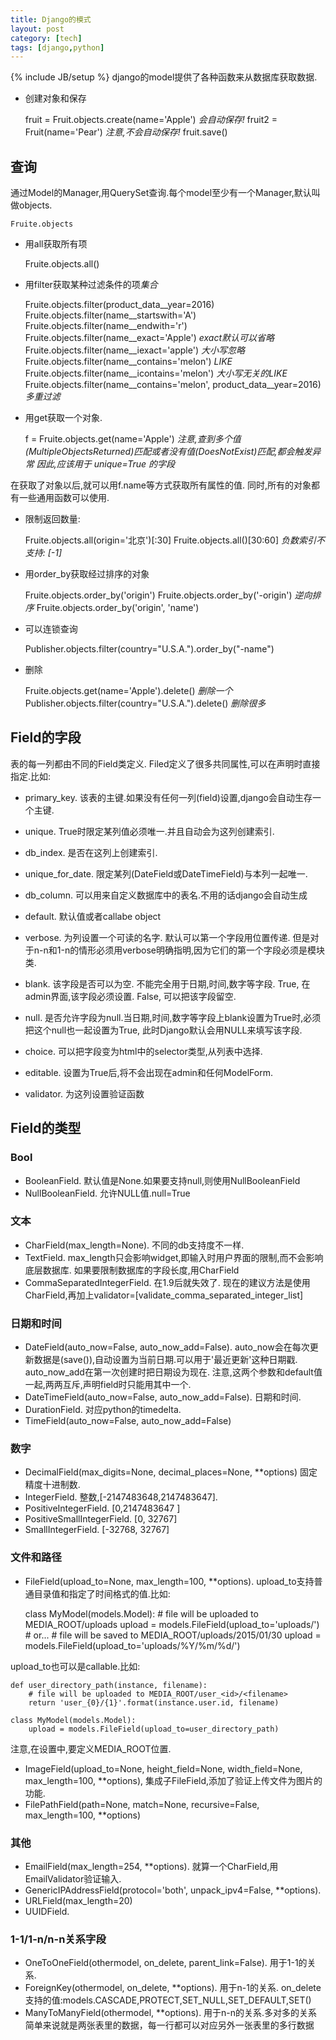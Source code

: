 ```yaml
---
title: Django的模式
layout: post
category: [tech]
tags: [django,python]
---
```

{% include JB/setup %}
django的model提供了各种函数来从数据库获取数据.  


+ 创建对象和保存

    fruit = Fruit.objects.create(name='Apple')
    _会自动保存!_
    fruit2 = Fruit(name='Pear')
    _注意,不会自动保存!_
    fruit.save()
    
## 查询
通过Model的Manager,用QuerySet查询.每个model至少有一个Manager,默认叫做objects.

    Fruite.objects

+ 用all获取所有项

    Fruite.objects.all()

+ 用filter获取某种过滤条件的项*集合*

    Fruite.objects.filter(product_data__year=2016)
    Fruite.objects.filter(name__startswith='A')
    Fruite.objects.filter(name__endwith='r')
    Fruite.objects.filter(name__exact='Apple')
    _exact默认可以省略_
    Fruite.objects.filter(name__iexact='apple')
    _大小写忽略_
    Fruite.objects.filter(name__contains='melon')
    _LIKE_
    Fruite.objects.filter(name__icontains='melon')
    _大小写无关的LIKE_
    Fruite.objects.filter(name__contains='melon', product_data__year=2016)
    _多重过滤_

+ 用get获取一个对象.

    f = Fruite.objects.get(name='Apple')
    _注意,查到多个值(MultipleObjectsReturned)匹配或者没有值(DoesNotExist)匹配,都会触发异常_
    _因此,应该用于 unique=True 的字段_

在获取了对象以后,就可以用f.name等方式获取所有属性的值. 同时,所有的对象都有一些通用函数可以使用.

+ 限制返回数量:

    Fruite.objects.all(origin='北京')[:30]
    Fruite.objects.all()[30:60]
    _负数索引不支持: [-1]_

+ 用order_by获取经过排序的对象

    Fruite.objects.order_by('origin')
    Fruite.objects.order_by('-origin')
    _逆向排序_
    Fruite.objects.order_by('origin', 'name')

+ 可以连锁查询

    Publisher.objects.filter(country="U.S.A.").order_by("-name")

+ 删除

    Fruite.objects.get(name='Apple').delete()
    _删除一个_
    Publisher.objects.filter(country="U.S.A.").delete()
    _删除很多_


## Field的字段
表的每一列都由不同的Field类定义. Filed定义了很多共同属性,可以在声明时直接指定.比如:

+ primary_key. 该表的主键.如果没有任何一列(field)设置,django会自动生存一个主键.
+ unique. True时限定某列值必须唯一.并且自动会为这列创建索引.
+ db_index. 是否在这列上创建索引.
+ unique_for_date. 限定某列(DateField或DateTimeField)与本列一起唯一.
+ db_column. 可以用来自定义数据库中的表名.不用的话django会自动生成

+ default. 默认值或者callabe object
+ verbose. 为列设置一个可读的名字. 默认可以第一个字段用位置传递. 但是对于n-n和1-n的情形必须用verbose明确指明,因为它们的第一个字段必须是模块类.

+ blank. 该字段是否可以为空. 不能完全用于日期,时间,数字等字段. True, 在admin界面,该字段必须设置. False, 可以把该字段留空. 
+ null. 是否允许字段为null.当日期,时间,数字等字段上blank设置为True时,必须把这个null也一起设置为True, 此时Django默认会用NULL来填写该字段.

+ choice. 可以把字段变为html中的selector类型,从列表中选择.
+ editable. 设置为True后,将不会出现在admin和任何ModelForm. 
+ validator. 为这列设置验证函数

## Field的类型

### Bool
+ BooleanField. 默认值是None.如果要支持null,则使用NullBooleanField
+ NullBooleanField. 允许NULL值.null=True

### 文本
+ CharField(max_length=None). 不同的db支持度不一样.
+ TextField. max_length只会影响widget,即输入时用户界面的限制,而不会影响底层数据库. 如果要限制数据库的字段长度,用CharField
+ CommaSeparatedIntegerField. 在1.9后就失效了. 现在的建议方法是使用CharField,再加上validator=[validate_comma_separated_integer_list]

### 日期和时间
+ DateField(auto_now=False, auto_now_add=False).  auto_now会在每次更新数据是(save()),自动设置为当前日期.可以用于'最近更新'这种日期戳.  auto_now_add在第一次创建时把日期设为现在. 注意,这两个参数和default值一起,两两互斥,声明field时只能用其中一个.
+ DateTimeField(auto_now=False, auto_now_add=False). 日期和时间.
+ DurationField. 对应python的timedelta.
+ TimeField(auto_now=False, auto_now_add=False)

### 数字
+ DecimalField(max_digits=None, decimal_places=None, **options) 固定精度十进制数.
+ IntegerField. 整数,[-2147483648,2147483647].
+ PositiveIntegerField. [0,2147483647 ]
+ PositiveSmallIntegerField. [0, 32767]
+ SmallIntegerField. [-32768, 32767]

### 文件和路径
+ FileField(upload_to=None, max_length=100, **options). upload_to支持普通目录值和指定了时间格式的值.比如:

    class MyModel(models.Model):
        # file will be uploaded to MEDIA_ROOT/uploads
        upload = models.FileField(upload_to='uploads/')
        # or...
        # file will be saved to MEDIA_ROOT/uploads/2015/01/30
        upload = models.FileField(upload_to='uploads/%Y/%m/%d/')
    
upload_to也可以是callable.比如:

    def user_directory_path(instance, filename):
        # file will be uploaded to MEDIA_ROOT/user_<id>/<filename>
        return 'user_{0}/{1}'.format(instance.user.id, filename)

    class MyModel(models.Model):
        upload = models.FileField(upload_to=user_directory_path)
   
注意,在设置中,要定义MEDIA_ROOT位置. 
+ ImageField(upload_to=None, height_field=None, width_field=None, max_length=100, **options), 集成子FileField,添加了验证上传文件为图片的功能.
+ FilePathField(path=None, match=None, recursive=False, max_length=100, **options)

### 其他
+ EmailField(max_length=254, **options). 就算一个CharField,用EmailValidator验证输入.
+ GenericIPAddressField(protocol='both', unpack_ipv4=False, **options). 
+ URLField(max_length=20)
+ UUIDField. 

### 1-1/1-n/n-n关系字段
+ OneToOneField(othermodel, on_delete, parent_link=False). 用于1-1的关系.
+ ForeignKey(othermodel, on_delete, **options). 用于n-1的关系. on_delete支持的值:models.CASCADE,PROTECT,SET_NULL,SET_DEFAULT,SET()
+ ManyToManyField(othermodel, **options). 用于n-n的关系.多对多的关系简单来说就是两张表里的数据，每一行都可以对应另外一张表里的多行数据

